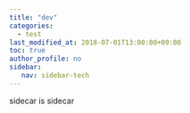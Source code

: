```yaml
---
title: "dev"
categories: 
  - test
last_modified_at: 2018-07-01T13:00:00+09:00
toc: true
author_profile: no
sidebar:
   nav: sidebar-tech
---
```


sidecar is sidecar
